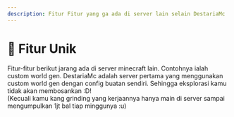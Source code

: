 ```yaml
---
description: Fitur Fitur yang ga ada di server lain selain DestariaMc
---
```


# 🚀 Fitur Unik

Fitur-fitur berikut jarang ada di server minecraft lain. Contohnya ialah custom world gen. DestariaMc adalah server pertama yang menggunakan custom world gen dengan config buatan sendiri. Sehingga eksplorasi kamu tidak akan membosankan :D!\
(Kecuali kamu kang grinding yang kerjaannya hanya main di server sampai mengumpulkan 1jt bal tiap minggunya :u)
